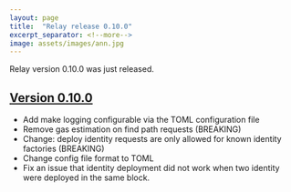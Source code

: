 ```yaml
---
layout: page
title:  "Relay release 0.10.0"
excerpt_separator: <!--more-->
image: assets/images/ann.jpg
---
```


Relay version 0.10.0 was just released.
<!--more-->
## [Version 0.10.0](https://github.com/trustlines-protocol/relay/releases/tag/0.10.0)

- Add make logging configurable via the TOML configuration file
- Remove gas estimation on find path requests (BREAKING)
- Change: deploy identity requests are only allowed for known identity factories (BREAKING)
- Change config file format to TOML
- Fix an issue that identity deployment did not work when two identity were deployed in the same block.
